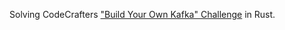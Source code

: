 Solving CodeCrafters ["Build Your Own Kafka" Challenge](https://codecrafters.io/challenges/kafka) in Rust.